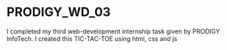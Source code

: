 # PRODIGY_WD_03
I completed my third web-development internship task given by PRODIGY InfoTech. I created this TIC-TAC-TOE using html, css and js
